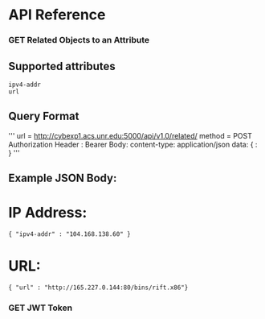 # API Reference

### 

### GET Related Objects to an Attribute
## Supported attributes
```
ipv4-addr
url
```
## Query Format
'''
url = http://cybexp1.acs.unr.edu:5000/api/v1.0/related/
method = POST
Authorization Header : Bearer <JWT Token>
Body:
    content-type: application/json
    data: { <attribute type> : <attribute value> }
'''
## Example JSON Body:
# IP Address:
```{ "ipv4-addr" : "104.168.138.60" }```
# URL:
```{ "url" : "http://165.227.0.144:80/bins/rift.x86"}```





### GET JWT Token
